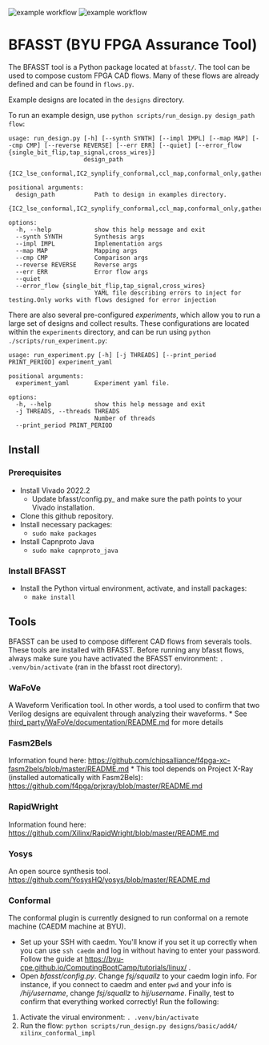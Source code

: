 ![example workflow](https://github.com/byuccl/bfasst/actions/workflows/python.yml/badge.svg)
![example workflow](https://github.com/byuccl/bfasst/actions/workflows/unittests.yml/badge.svg)


# BFASST (BYU FPGA Assurance Tool)

The BFASST tool is a Python package located at `bfasst/`.  The tool can be used to compose custom FPGA CAD flows.  Many of these flows are already defined and can be found in `flows.py`.

Example designs are located in the `designs` directory.

To run an example design, use `python scripts/run_design.py design_path flow`:

```
usage: run_design.py [-h] [--synth SYNTH] [--impl IMPL] [--map MAP] [--cmp CMP] [--reverse REVERSE] [--err ERR] [--quiet] [--error_flow {single_bit_flip,tap_signal,cross_wires}]
                     design_path
                     {IC2_lse_conformal,IC2_synplify_conformal,ccl_map,conformal_only,gather_impl_data,structural_map,synplify_IC2_icestorm_onespin,xilinx,xilinx_and_reversed,xilinx_conformal,xilinx_conformal_impl,xilinx_ooc,xilinx_phys_netlist,xilinx_phys_netlist_cmp,xilinx_yosys_impl,xilinx_yosys_wafove,yosys_synplify_error_onespin,yosys_tech_lse_conformal,yosys_tech_synplify_conformal,yosys_tech_synplify_onespin}

positional arguments:
  design_path           Path to design in examples directory.
  {IC2_lse_conformal,IC2_synplify_conformal,ccl_map,conformal_only,gather_impl_data,structural_map,synplify_IC2_icestorm_onespin,xilinx,xilinx_and_reversed,xilinx_conformal,xilinx_conformal_impl,xilinx_ooc,xilinx_phys_netlist,xilinx_phys_netlist_cmp,xilinx_yosys_impl,xilinx_yosys_wafove,yosys_synplify_error_onespin,yosys_tech_lse_conformal,yosys_tech_synplify_conformal,yosys_tech_synplify_onespin}

options:
  -h, --help            show this help message and exit
  --synth SYNTH         Synthesis args
  --impl IMPL           Implementation args
  --map MAP             Mapping args
  --cmp CMP             Comparison args
  --reverse REVERSE     Reverse args
  --err ERR             Error flow args
  --quiet
  --error_flow {single_bit_flip,tap_signal,cross_wires}
                        YAML file describing errors to inject for testing.Only works with flows designed for error injection
```

There are also several pre-configured *experiments*, which allow you to run a large set of designs and collect results.  These configurations are located within the `experiments` directory, and can be run using `python ./scripts/run_experiment.py`:
```
usage: run_experiment.py [-h] [-j THREADS] [--print_period PRINT_PERIOD] experiment_yaml

positional arguments:
  experiment_yaml       Experiment yaml file.

options:
  -h, --help            show this help message and exit
  -j THREADS, --threads THREADS
                        Number of threads
  --print_period PRINT_PERIOD
```

## Install
### Prerequisites
* Install Vivado 2022.2
  * Update bfasst/config.py_ and make sure the path points to your Vivado installation. 
* Clone this github repository. 
* Install necessary packages:
  * ```sudo make packages```
* Install Capnproto Java
  * ```sudo make capnproto_java```
### Install BFASST
* Install the Python virtual environment, activate, and install packages:
  * `make install`

## Tools
BFASST can be used to compose different CAD flows from severals tools.  These tools are installed with BFASST.
Before running any bfasst flows, always make sure you have activated the BFASST environment:
```. .venv/bin/activate``` (ran in the bfasst root directory).

### WaFoVe
A Waveform Verification tool. In other words, a tool used to confirm that two Verilog designs are equivalent through analyzing their waveforms.
    * See [third_party/WaFoVe/documentation/README.md](third_party/WaFoVe/documentation/README.md) for more details

### Fasm2Bels
Information found here: <https://github.com/chipsalliance/f4pga-xc-fasm2bels/blob/master/README.md>
    * This tool depends on Project X-Ray (installed automatically with Fasm2Bels): <https://github.com/f4pga/prjxray/blob/master/README.md>

### RapidWright
Information found here: <https://github.com/Xilinx/RapidWright/blob/master/README.md>

### Yosys
An open source synthesis tool. <https://github.com/YosysHQ/yosys/blob/master/README.md>

### Conformal
The conformal plugin is currently designed to run conformal on a remote machine (CAEDM machine at BYU).
  * Set up your SSH with caedm. You'll know if you set it up correctly when you can use ```ssh caedm``` and log in without having to enter your password. Follow the guide at <https://byu-cpe.github.io/ComputingBootCamp/tutorials/linux/> .
  * Open _bfasst/config.py_. Change _fsj/squallz_ to your caedm login info. For instance, if you connect to caedm and enter ```pwd``` and your info is _/hij/username_, change _fsj/squallz_ to _hij/username_.
Finally, test to confirm that everything worked correctly! Run the following:
1. Activate the virual environment: ```. .venv/bin/activate```
2. Run the flow:  ```python scripts/run_design.py designs/basic/add4/ xilinx_conformal_impl```


